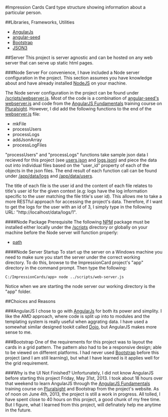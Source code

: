 #Impression Cards
Card type structure showing information about a particular person.

##Libraries, Frameworks, Utilities
- [AngularJs](http://angularjs.org/)
- [angular-seed](https://github.com/angular/angular-seed)
- [Bootstrap](http://twitter.github.io/bootstrap/)
- [JSON3](https://github.com/bestiejs/json3)

##Server
This project is server agnostic and can be hosted on any web server that can serve up static html pages.

###Node Server
For convenience, I have included a Node server configuration in the project. This section assumes you have knowledge 
about and have already installed [NodeJS](http://nodejs.org/) on your machine.

The Node server configuration in the project can be found under 
[/scripts/webserver.js](https://github.com/decoy31/ImpressionCards/blob/master/scripts/web-server.js). Most of the
code is a combination of
[angular-seed's webserver.js](https://github.com/angular/angular-seed/blob/master/scripts/web-server.js) and code from 
the [AngularJS Fundamentals](http://pluralsight.com/training/Courses/TableOfContents/angularjs-fundamentals) training 
course on [Pluralsight](http://pluralsight.com/). However, I did add the following functions to the end of the 
[webserver.js](https://github.com/decoy31/ImpressionCards/blob/master/scripts/web-server.js) file:

- mkFile
- processUsers
- processLogs
- addJsonArray
- processLogFiles

"processUsers" and "processLogs" functions take sample json data I recieved for this project (see 
[users.json](https://github.com/decoy31/ImpressionCards/blob/master/app/data/users.json) and 
[logs.json](https://github.com/decoy31/ImpressionCards/blob/master/app/data/logs.json)) and piece the data out into 
individual files based on the "user_id" property of each of the objects in the json files. The end result of each 
function call can be found under [/app/data/logs](https://github.com/decoy31/ImpressionCards/tree/master/app/data/logs) 
and [/app/data/users](https://github.com/decoy31/ImpressionCards/tree/master/app/data/users).

The title of each file is the user id and the content of each file relates to title's user id for the given context 
(e.g: logs have the log information specific to the user matching the file title's user id). This allows me to take a 
more RESTful approach for accessing the project's data. Therefore, if I want to get the logs for the user with an id 
of 3, I simply type in the following URL: "http://localhost/data/logs/1".

####Node Package Prerequisite
The following [NPM](https://npmjs.org/) package must be installed either locally under the 
[/scripts](https://github.com/decoy31/ImpressionCards/blob/master/scripts) directory or globally on your machine
before the Node server will function properly:

- [path](https://npmjs.org/package/path)

####Node Server Startup
To start up the server on a Windows machine you need to make sure you start the server under the correct working  
directory. To do this, browse to the ImpressionCard project's "app" directory in the command prompt. Then type 
the following:

```dos
C:/ImpressionCards/app> node ../scripts/web-server.js
```

Notice when we are starting the node server our working directory is the "app" folder.

##Choices and Reasons

###AngularJS
I chose to go with [AngularJs](http://angularjs.org/) for both its power and simplity. I like the AMD approach, where 
code is split up into to modules and the templating system is really useful when aggrating data. I have used a somewhat 
similar designed tookit called [Dojo](http://dojotoolkit.org/), but AngularJS makes more sense to me.

###Bootstrap
One of the requirements for this project was to layout the cards in a grid pattern. The pattern also had to be a 
responsive design; able to be viewed on different platforms. I had never used 
[Bootstrap](http://twitter.github.io/bootstrap/) before this project (and I am still learning), but what I have 
learned is it applies well for the grid requirement.

###Why is the UI Not Finished?
Unfortunately, I did not know AngularJS before starting this project Friday, May 31st, 2013. I took about 18 hours 
over that weekend to learn AngularJS through the 
[AngularJS Fundamentals](http://pluralsight.com/training/Courses/TableOfContents/angularjs-fundamentals) training 
course on [Pluralsight](http://pluralsight.com/) and Bootstrap from the project's website. As of noon on June 4th, 2013, 
the project is still a work in progress. All tolled, I have spent close to 40 hours on this project, a good chunk of
my free time. But I figure, what I learned from this project, will definately help me anytime in the future.
